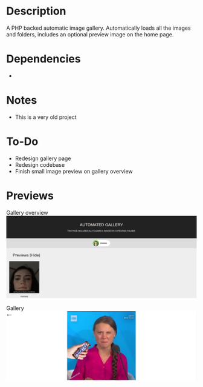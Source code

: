 # Description
A PHP backed automatic image gallery. Automatically loads all the images and folders, includes an optional preview image on the home page.

# Dependencies
- 

# Notes
- This is a very old project

# To-Do
- Redesign gallery page
- Redesign codebase
- Finish small image preview on gallery overview

# Previews
Gallery overview
![Preview page](https://github.com/amattu2/automated-gallery-preview/blob/master/gallery-sdk-preview-1.png)

Gallery
![Gallery page](https://github.com/amattu2/automated-gallery-preview/blob/master/gallery-sdk-preview-2.png)
